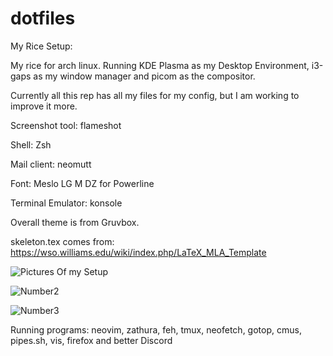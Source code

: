 # dotfiles
My Rice Setup:


My rice for arch linux. Running KDE Plasma as my Desktop Environment, i3-gaps as my window manager and picom as the compositor.

Currently all this rep has all my files for my config, but I am working to improve it more.

Screenshot tool: flameshot

Shell: Zsh

Mail client: neomutt

Font: Meslo LG M DZ for Powerline

Terminal Emulator: konsole

Overall theme is from Gruvbox.

skeleton.tex comes from: https://wso.williams.edu/wiki/index.php/LaTeX_MLA_Template

![Pictures Of my Setup](https://imgur.com/Y8CwSkT.png)

![Number2](https://imgur.com/Y8CwSkT.png)

![Number3](https://imgur.com/VgUHRG0.png)

Running programs: neovim, zathura, feh, tmux, neofetch, gotop, cmus, pipes.sh, vis, firefox and better Discord
